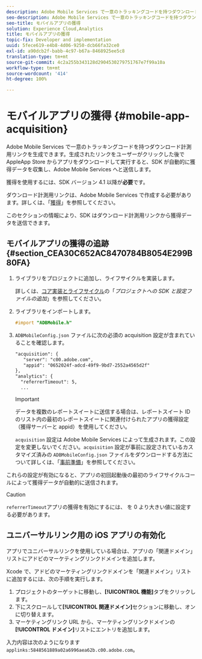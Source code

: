```yaml
---
description: Adobe Mobile Services で一意のトラッキングコードを持つダウンロード計測用リンクを生成できます。生成されたリンクをユーザーがクリックした後で AppleApp Store からアプリをダウンロードして実行すると、SDK が自動的に獲得データを収集し、Adobe Mobile Services へと送信します。
seo-description: Adobe Mobile Services で一意のトラッキングコードを持つダウンロード計測用リンクを生成できます。生成されたリンクをユーザーがクリックした後で AppleApp Store からアプリをダウンロードして実行すると、SDK が自動的に獲得データを収集し、Adobe Mobile Services へと送信します。
seo-title: モバイルアプリの獲得
solution: Experience Cloud,Analytics
title: モバイルアプリの獲得
topic-fix: Developer and implementation
uuid: 5fece619-e4b8-4d06-9250-dcb66fa32ce0
exl-id: a90dcb2f-babb-4c97-b67a-8468925ee5c8
translation-type: tm+mt
source-git-commit: 4c2a255b343128d2904530279751767e7f99a10a
workflow-type: tm+mt
source-wordcount: '414'
ht-degree: 100%

---
```


# モバイルアプリの獲得 {#mobile-app-acquisition}

Adobe Mobile Services で一意のトラッキングコードを持つダウンロード計測用リンクを生成できます。生成されたリンクをユーザーがクリックした後で AppleApp Store からアプリをダウンロードして実行すると、SDK が自動的に獲得データを収集し、Adobe Mobile Services へと送信します。

獲得を使用するには、SDK バージョン 4.1 以降が&#x200B;**必要**&#x200B;です。

ダウンロード計測用リンクは、Adobe Mobile Services で作成する必要があります。詳しくは、「[獲得](/help/using/acquisition-main/acquisition-main.md)」を参照してください。

このセクションの情報により、SDK はダウンロード計測用リンクから獲得データを送信できます。

## モバイルアプリの獲得の追跡 {#section_CEA30C652AC8470784B8054E299B80FA}

1. ライブラリをプロジェクトに追加し、ライフサイクルを実装します。

   詳しくは、[コア実装とライフサイクル](/help/ios/getting-started/dev-qs.md)の「*プロジェクトへの SDK と設定ファイルの追加*」を参照してください。
1. ライブラリをインポートします。

   ```objective-c
   #import "ADBMobile.h"
   ```

1. `ADBMobileConfig.json` ファイルに次の必須の acquisition 設定が含まれていることを確認します。

   ```xml
   "acquisition": { 
      "server": "c00.adobe.com", 
      "appid": "0652024f-adcd-49f9-9bd7-2552a4565d2f" 
   }, 
   "analytics": { 
     "referrerTimeout": 5, 
     ...
   ```

   >[!IMPORTANT]
   >
   > データを複数のレポートスイートに送信する場合は、レポートスイート ID のリスト内の最初のレポートスイートに関連付けられたアプリの獲得設定（獲得サーバーと appid）を使用してください。

   `acquisition` 設定は Adobe Mobile Services によって生成されます。この設定を変更しないでください。`acquisition` 設定が事前に設定されているカスタマイズ済みの `ADBMobileConfig.json` ファイルをダウンロードする方法について詳しくは、「[事前準備](/help/ios/getting-started/requirements.md)」を参照してください。

これらの設定が有効になると、アプリの初回起動後の最初のライフサイクルコールによって獲得データが自動的に送信されます。

>[!CAUTION]
>
>`referrerTimeout`アプリの獲得を有効にするには、 を 0 より大きい値に設定する必要があります。

## ユニバーサルリンク用の iOS アプリの有効化

アプリでユニバーサルリンクを使用している場合は、アプリの「関連ドメイン」リストにアドビのマーケティングリンクドメインを追加します。

Xcode で、アドビのマーケティングリンクドメインを「関連ドメイン」リストに追加するには、次の手順を実行します。

1. プロジェクトのターゲットに移動し、**[!UICONTROL 機能]**&#x200B;タブをクリックします。
2. 下にスクロールして&#x200B;**[!UICONTROL 関連ドメイン]**&#x200B;セクションに移動し、オンに切り替えます。
3. マーケティングリンク URL から、マーケティングリンクドメインの&#x200B;**[!UICONTROL ドメイン]**&#x200B;リストにエントリを追加します。

入力内容は次のようになります`applinks:5848561889a02a6996aea62b.c00.adobe.com`。
